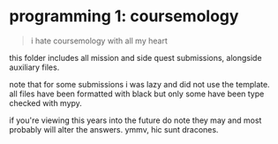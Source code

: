 # programming 1: coursemology

> i hate coursemology with all my heart

this folder includes all mission and side quest submissions, alongside auxiliary files.

note that for some submissions i was lazy and did not use the template.  
all files have been formatted with black but only some have been type checked with mypy.

if you're viewing this years into the future do note they may and most probably will alter the answers. ymmv, hic sunt dracones.
